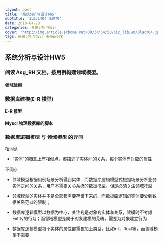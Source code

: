 ```yaml
---
layout: post
title: '系统分析与设计HW5'
subtitle: '15331404 张益强'
date: 2018-04-28
categories: 系统分析与设计  
cover: 'http://img.article.pchome.net/00/34/54/50/pic_lib/wm/Black04.jpg'
tags: 系统分析与设计 Homework
---
```


## 系统分析与设计HW5

### 阅读 Asg_RH 文档，按用例构建领域模型。
#### 领域建模

### 数据库建模(E-R 模型)

#### E-R 模型
#### Mysql 物理数据库的脚本

### 数据库逻辑模型 与 领域模型 的异同
相同点  
- “实体”的概念上有相似点，都描述了实体间的关系，每个实体有对应的属性

不同点  

- 领域模型根据用例场景分析得到实体，而数据库逻辑模型式根据场景分析业务实体之间的关系，用户不需要关心系统的数据模型，但是必须关注领域模型
- 领域模型的实体并不是全部都需要存储下来的，而数据库逻辑的实体要受到数据关系范式的限制；

- 数据库逻辑模型以数据为中心，关注的是对象的实体和关系，建模时不考虑Entity的行为；而领域模型是属于对象建模的范畴，需要为对象建立行为

- 数据库逻辑模型每个实体的属性都需要加上类型，比如int，float等，而领域模型不需要